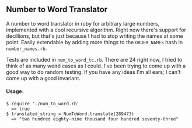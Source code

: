 ## Number to Word Translator

A number to word translator in ruby for arbitrary large numbers, implemented with a cool recursive algorithm. Right now there's support for decillions, but that's just because I had to stop writing the names at some point.  Easily extendable by adding more things to the `ORDER_NAMES` hash in `number_names.rb`. 

Tests are included in `num_to_word_tc.rb`. There are 24 right now, I tried to think of as many weird cases as I could. I've been trying to come up with a good way to do random testing. If you have any ideas I'm all ears; I can't come up with a good invariant.

#### Usage:
``` 
$ require './num_to_word.rb'
  => true
$ translated_string = NumToWord.translate(289473)
  => "two hundred eighty-nine thousand four hundred seventy-three"
```
